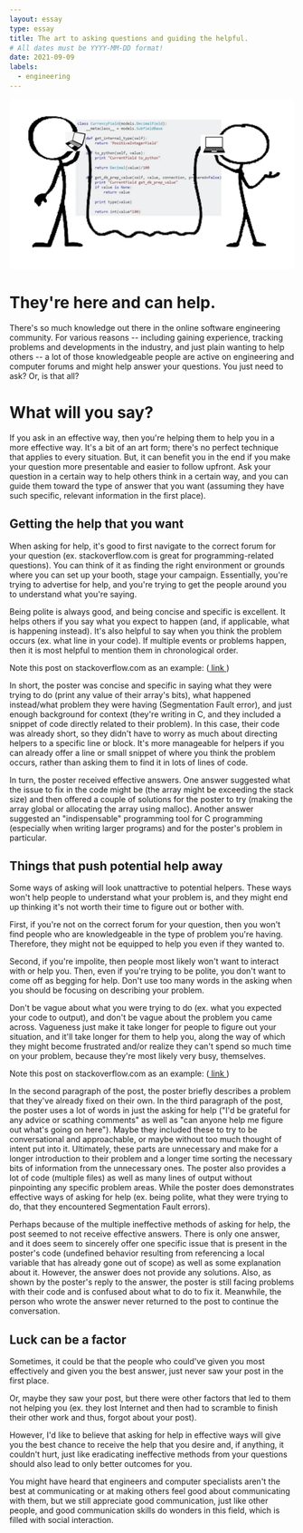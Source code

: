 ```yaml
---
layout: essay
type: essay
title: The art to asking questions and guiding the helpful.
# All dates must be YYYY-MM-DD format!
date: 2021-09-09
labels:
  - engineering
--- 
```


<img class = "ui right spaced medium image" src = "../images/guiding-the-helpful.PNG">

# They're here and can help. 
There's so much knowledge out there in the online software engineering community. For various reasons -- including gaining experience, tracking problems and developments in the industry, and just plain wanting to help others -- a lot of those knowledgeable people are active on engineering and computer forums and might help answer your questions. You just need to ask? Or, is that all?

# What will you say?
If you ask in an effective way, then you're helping them to help you in a more effective way. It's a bit of an art form; there's no perfect technique that applies to every situation. But, it can benefit you in the end if you make your question more presentable and easier to follow upfront. Ask your question in a certain way to help others think in a certain way, and you can guide them toward the type of answer that you want (assuming they have such specific, relevant information in the first place).


## Getting the help that you want
When asking for help, it's good to first navigate to the correct forum for your question (ex. stackoverflow.com is great for programming-related questions). You can think of it as finding the right environment or grounds where you can set up your booth, stage your campaign. Essentially, you're trying to advertise for help, and you're trying to get the people around you to understand what you're saying.

Being polite is always good, and being concise and specific is excellent. It helps others if you say what you expect to happen (and, if applicable, what is happening instead). It's also helpful to say when you think the problem occurs (ex. what line in your code). If multiple events or problems happen, then it is most helpful to mention them in chronological order.

Note this post on stackoverflow.com as an example: (<a href = "https://stackoverflow.com/questions/9271820/segmentation-fault-core-dumped?rq=1"> link </a>)

In short, the poster was concise and specific in saying what they were trying to do (print any value of their array's bits), what happened instead/what problem they were having (Segmentation Fault error), and just enough background for context (they're writing in C, and they included a snippet of code directly related to their problem). In this case, their code was already short, so they didn't have to worry as much about directing helpers to a specific line or block. It's more manageable for helpers if you can already offer a line or small snippet of where you think the problem occurs, rather than asking them to find it in lots of lines of code.

In turn, the poster received effective answers. One answer suggested what the issue to fix in the code might be (the array might be exceeding the stack size) and then offered a couple of solutions for the poster to try (making the array global or allocating the array using malloc). Another answer suggested an "indispensable" programming tool for C programming (especially when writing larger programs) and for the poster's problem in particular.


## Things that push potential help away
Some ways of asking will look unattractive to potential helpers. These ways won't help people to understand what your problem is, and they might end up thinking it's not worth their time to figure out or bother with.

First, if you're not on the correct forum for your question, then you won't find people who are knowledgeable in the type of problem you're having. Therefore, they might not be equipped to help you even if they wanted to.

Second, if you're impolite, then people most likely won't want to interact with or help you.
Then, even if you're trying to be polite, you don't want to come off as begging for help. Don't use too many words in the asking when you should be focusing on describing your problem.

Don't be vague about what you were trying to do (ex. what you expected your code to output), and don't be vague about the problem you came across. Vagueness just make it take longer for people to figure out your situation, and it'll take longer for them to help you, along the way of which they might become frustrated and/or realize they can't spend so much time on your problem, because they're most likely very busy, themselves.

Note this post on stackoverflow.com as an example: (<a href = "https://stackoverflow.com/questions/13041820/segmentation-fault-strange-debug-statements?rq=1"> link </a>)

In the second paragraph of the post, the poster briefly describes a problem that they've already fixed on their own. In the third paragraph of the post, the poster uses a lot of words in just the asking for help ("I'd be grateful for any advice or scathing comments" as well as "can anyone help me figure out what's going on here"). Maybe they included these to try to be conversational and approachable, or maybe without too much thought of intent put into it. Ultimately, these parts are unnecessary and make for a longer introduction to their problem and a longer time sorting the necessary bits of information from the unnecessary ones. The poster also provides a lot of code (multiple files) as well as many lines of output without pinpointing any specific problem areas. While the poster does demonstrates effective ways of asking for help (ex. being polite, what they were trying to do, that they encountered Segmentation Fault errors).

Perhaps because of the multiple ineffective methods of asking for help, the post seemed to not receive effective answers. There is only one answer, and it does seem to sincerely offer one specific issue that is present in the poster's code (undefined behavior resulting from referencing a local variable that has already gone out of scope) as well as some explanation about it. However, the answer does not provide any solutions. Also, as shown by the poster's reply to the answer, the poster is still facing problems with their code and is confused about what to do to fix it. Meanwhile, the person who wrote the answer never returned to the post to continue the conversation.

## Luck can be a factor
Sometimes, it could be that the people who could've given you most effectively and given you the best answer, just never saw your post in the first place. 

Or, maybe they saw your post, but there were other factors that led to them not helping you (ex. they lost Internet and then had to scramble to finish their other work and thus, forgot about your post). 

However, I'd like to believe that asking for help in effective ways will give you the best chance to receive the help that you desire and, if anything, it couldn't hurt, just like eradicating ineffective methods from your questions should also lead to only better outcomes for you. 


You might have heard that engineers and computer specialists aren't the best at communicating or at making others feel good about communicating with them, but we still appreciate good communication, just like other people, and good communication skills do wonders in this field, which is filled with social interaction.
